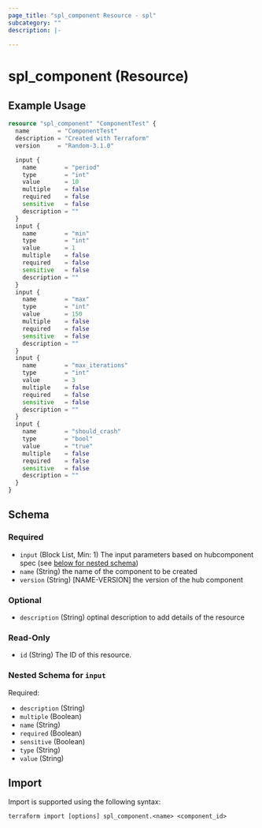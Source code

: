 ```yaml
---
page_title: "spl_component Resource - spl"
subcategory: ""
description: |-
  
---
```


# spl_component (Resource)



## Example Usage

```terraform
resource "spl_component" "ComponentTest" {
  name        = "ComponentTest"
  description = "Created with Terraform"
  version     = "Random-3.1.0"

  input {
    name        = "period"
    type        = "int"
    value       = 10
    multiple    = false
    required    = false
    sensitive   = false
    description = ""
  }
  input {
    name        = "min"
    type        = "int"
    value       = 1
    multiple    = false
    required    = false
    sensitive   = false
    description = ""
  }
  input {
    name        = "max"
    type        = "int"
    value       = 150
    multiple    = false
    required    = false
    sensitive   = false
    description = ""
  }
  input {
    name        = "max_iterations"
    type        = "int"
    value       = 3
    multiple    = false
    required    = false
    sensitive   = false
    description = ""
  }
  input {
    name        = "should_crash"
    type        = "bool"
    value       = "true"
    multiple    = false
    required    = false
    sensitive   = false
    description = ""
  }
}
```
<!-- schema generated by tfplugindocs -->
## Schema

### Required

- `input` (Block List, Min: 1) The input parameters based on hubcomponent spec (see [below for nested schema](#nestedblock--input))
- `name` (String) the name of the component to be created
- `version` (String) [NAME-VERSION] the version of the hub component

### Optional

- `description` (String) optinal description to add details of the resource

### Read-Only

- `id` (String) The ID of this resource.

<a id="nestedblock--input"></a>
### Nested Schema for `input`

Required:

- `description` (String)
- `multiple` (Boolean)
- `name` (String)
- `required` (Boolean)
- `sensitive` (Boolean)
- `type` (String)
- `value` (String)

## Import

Import is supported using the following syntax:

```shell
terraform import [options] spl_component.<name> <component_id>
```